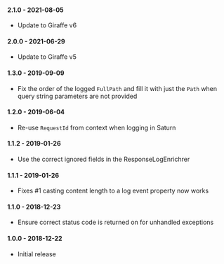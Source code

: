 #### 2.1.0 - 2021-08-05
* Update to Giraffe v6

#### 2.0.0 - 2021-06-29
* Update to Giraffe v5

#### 1.3.0 - 2019-09-09
* Fix the order of the logged `FullPath` and fill it with just the `Path` when query string parameters are not provided

#### 1.2.0 - 2019-06-04
* Re-use `RequestId` from context when logging in Saturn

#### 1.1.2 - 2019-01-26
* Use the correct ignored fields in the ResponseLogEnrichrer

#### 1.1.1 - 2019-01-26
* Fixes #1 casting content length to a log event property now works

#### 1.1.0 - 2018-12-23
* Ensure correct status code is returned on for unhandled exceptions

#### 1.0.0 - 2018-12-22
* Initial release
